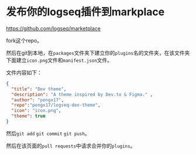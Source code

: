 # 发布你的logseq插件到markplace

https://github.com/logseq/marketplace

fork这个repo。

然后在git到本地，在`packages`文件夹下建立你的`plugins`名的文件夹，在该文件夹下面建立`icon.png`文件和`manifest.json`文件。

文件内容如下：

```json
{
  "title": "Dev theme",
  "description": "A theme inspired by Dev.to & Figma." ,
  "author": "pengx17",
  "repo":"pengx17/logseq-dev-theme",
  "icon": "icon.png",
  "theme": true
}
```

然后`git add` `git commit` `git push`。

然后在该页面的`pull requests`中请求合并你的`plugins`。

